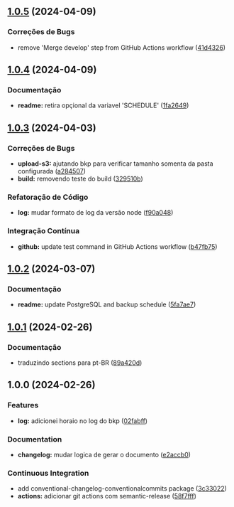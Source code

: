 ## [1.0.5](https://github.com/Avantpro/Avantpro-PostgreSQL-BKP/compare/v1.0.4...v1.0.5) (2024-04-09)


### Correções de Bugs

* remove 'Merge develop' step from GitHub Actions workflow ([41d4326](https://github.com/Avantpro/Avantpro-PostgreSQL-BKP/commit/41d43262b8da434cfda5761182a4b553b2113106))

## [1.0.4](https://github.com/Avantpro/Avantpro-PostgreSQL-BKP/compare/v1.0.3...v1.0.4) (2024-04-09)


### Documentação

* **readme:** retira opçional da variavel 'SCHEDULE' ([1fa2649](https://github.com/Avantpro/Avantpro-PostgreSQL-BKP/commit/1fa2649ec1e0024d994c7219844ad7e1c67ef078))

## [1.0.3](https://github.com/Avantpro/Avantpro-PostgreSQL-BKP/compare/v1.0.2...v1.0.3) (2024-04-03)


### Correções de Bugs

* **upload-s3:** ajutando bkp para verificar tamanho somenta da pasta configurada ([a284507](https://github.com/Avantpro/Avantpro-PostgreSQL-BKP/commit/a2845070d85fb3f50e0f2ec228ac7708267419f1))
* **build:** removendo teste do build ([329510b](https://github.com/Avantpro/Avantpro-PostgreSQL-BKP/commit/329510b8525ba25841560a54ae1ac97227d5c3cb))


### Refatoração de Código

* **log:** mudar formato de log da versão node ([f90a048](https://github.com/Avantpro/Avantpro-PostgreSQL-BKP/commit/f90a04863f7c91e9b7e887af591d7fbf181cddac))


### Integração Contínua

* **github:** update test command in GitHub Actions workflow ([b47fb75](https://github.com/Avantpro/Avantpro-PostgreSQL-BKP/commit/b47fb75b6e4a2bb85cb32d665ac10fd4338e5be4))

## [1.0.2](https://github.com/Avantpro/Avantpro-PostgreSQL-BKP/compare/v1.0.1...v1.0.2) (2024-03-07)


### Documentação

* **readme:** update PostgreSQL and backup schedule ([5fa7ae7](https://github.com/Avantpro/Avantpro-PostgreSQL-BKP/commit/5fa7ae79e58c943b9b765af1efba459fff583d69))

## [1.0.1](https://github.com/Avantpro/Avantpro-PostgreSQL-BKP/compare/v1.0.0...v1.0.1) (2024-02-26)


### Documentação

* traduzindo sections para pt-BR ([89a420d](https://github.com/Avantpro/Avantpro-PostgreSQL-BKP/commit/89a420d06bdd1799fbb2639d0ac8b9133fca908a))

## 1.0.0 (2024-02-26)


### Features

* **log:** adicionei horaio no log do bkp ([02fabff](https://github.com/Avantpro/Avantpro-PostgreSQL-BKP/commit/02fabff41a617e81dfc1416466335ff40676225b))


### Documentation

* **changelog:** mudar logica de gerar o documento ([e2accb0](https://github.com/Avantpro/Avantpro-PostgreSQL-BKP/commit/e2accb07beb2b024b1457492d8011e416ebaed82))


### Continuous Integration

* add conventional-changelog-conventionalcommits package ([3c33022](https://github.com/Avantpro/Avantpro-PostgreSQL-BKP/commit/3c3302278a1dbe9c82f3c5f8d4fd1d5fc88d8a5c))
* **actions:** adicionar git actions com semantic-release ([58f7fff](https://github.com/Avantpro/Avantpro-PostgreSQL-BKP/commit/58f7fffdd8873e02ef9d0b3d3d3092e2af60b70f))
